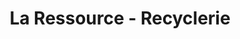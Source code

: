 ---
title: "La Ressource - Recyclerie"
url: /sille-le-guillaume/la-ressource-recyclerie/
shop: charité
---